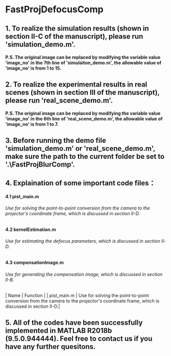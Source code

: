 # FastProjDefocusComp
## 1. To realize the simulation results (shown in section Ⅱ-C of the manuscript), please run 'simulation_demo.m'.
#### P.S. The original image can be replaced by modifying the variable value 'image_no' in the 7th line of 'simulaiton_demo.m', the allowable value of 'image_no' is from 1 to 15.

## 2. To realize the experimental results in real scenes (shown in section Ⅲ of the manuscript), please run 'real_scene_demo.m'.
#### P.S. The original image can be replaced by modifying the variable value 'image_no' in the 6th line of 'real_scene_demo.m', the allowable value of 'image_no' is from 1 to 7.

## 3. Before running the demo file 'simulation_demo.m' or 'real_scene_demo.m', make sure the path to the current folder be set to '.\FastProjBlurComp'.

## 4.  Explaination of some important code files：
#### 4.1 pist_main.m
###### Use for solving the point-to-point conversion from the camera to the projector's coordinate frame, which is discussed in section Ⅱ-D.
#### 4.2 kernelEstimation.m
###### Use for estimating the defocus parameters, which is discussed in section Ⅱ-D.
#### 4.3 compensationImage.m
###### Use for generating the compensation image, which is discussed in section Ⅱ-B. 

| Name | Function |
| pist_main.m | Use for solving the point-to-point conversion from the camera to the projector's coordinate frame, which is discussed in section Ⅱ-D.|


## 5. All of the codes have been successfully implemented in MATLAB R2018b (9.5.0.944444). Feel free to contact us if you have any further quesitons.
